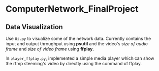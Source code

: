 # ComputerNetwork_FinalProject


## Data Visualization

Use `Ui.py` to visualize some of the network data. Currently contains the input and output throughput using **psutil** and the video's *size of audio frame* and *size of video frame* using **ffplay**.


In `player_ffplay.py`, implemented a simple media player which can show the rtmp steeming's video by directly using the command of ffplay.